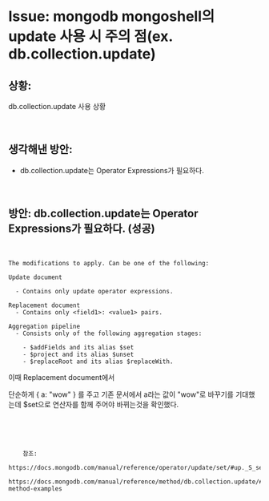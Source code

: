 <!--
author: Dailyscat
purpose: issue arrange
rules:
 (1) 헤더와 문단사이
    <br/>
    <br/>
 (2) 코드가 작성되는 부분은 >로 정리
 (3) 참조는 해당 내용 바로 아래
    <br/>
    <br/>
 (4) 명령어는 bold
 (5) 방안은 ## 안의 과정은 ###
-->

# Issue: mongodb mongoshell의 update 사용 시 주의 점(ex. db.collection.update)

## 상황:

db.collection.update 사용 상황

<br/>

## 생각해낸 방안:

- db.collection.update는 Operator Expressions가 필요하다.

<br/>

## 방안: db.collection.update는 Operator Expressions가 필요하다. (성공)

<br/>

    The modifications to apply. Can be one of the following:

    Update document

      - Contains only update operator expressions.

    Replacement document
      - Contains only <field1>: <value1> pairs.

    Aggregation pipeline
      - Consists only of the following aggregation stages:

        - $addFields and its alias $set
        - $project and its alias $unset
        - $replaceRoot and its alias $replaceWith.

이때 Replacement document에서

단순하게
{
a: "wow"
}
를 주고 기존 문서에서 a라는 값이 "wow"로 바꾸기를 기대했는데 \$set으로 연산자를 함께 주어야 바뀌는것을 확인했다.

<br/>
<br/>
<br/>

        참조:
            https://docs.mongodb.com/manual/reference/operator/update/set/#up._S_set
            https://docs.mongodb.com/manual/reference/method/db.collection.update/#update-method-examples

<br/>
